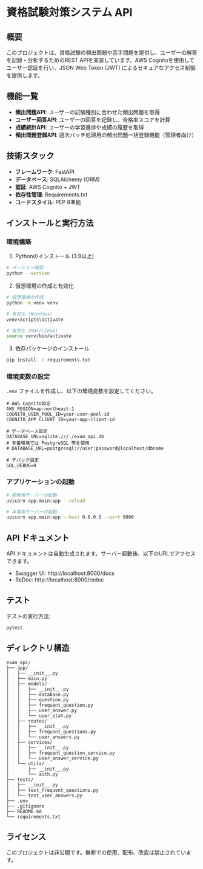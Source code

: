 # 資格試験対策システム API

## 概要

このプロジェクトは、資格試験の頻出問題や苦手問題を提供し、ユーザーの解答を記録・分析するためのREST APIを実装しています。AWS Cognitoを使用してユーザー認証を行い、JSON Web Token (JWT) によるセキュアなアクセス制御を提供します。

## 機能一覧

- **頻出問題API**: ユーザーの試験種別に合わせた頻出問題を取得
- **ユーザー回答API**: ユーザーの回答を記録し、合格率スコアを計算
- **成績統計API**: ユーザーの学習進捗や成績の履歴を取得
- **頻出問題登録API**: 週次バッチ処理用の頻出問題一括登録機能（管理者向け）

## 技術スタック

- **フレームワーク**: FastAPI
- **データベース**: SQLAlchemy (ORM)
- **認証**: AWS Cognito + JWT
- **依存性管理**: Requirements.txt
- **コードスタイル**: PEP 8準拠

## インストールと実行方法

### 環境構築

1. Pythonのインストール (3.9以上)
```bash
# バージョン確認
python --version
```

2. 仮想環境の作成と有効化
```bash
# 仮想環境の作成
python -m venv venv

# 有効化 (Windows)
venv\Scripts\activate

# 有効化 (Mac/Linux)
source venv/bin/activate
```

3. 依存パッケージのインストール
```bash
pip install -r requirements.txt
```

### 環境変数の設定

`.env` ファイルを作成し、以下の環境変数を設定してください。

```
# AWS Cognito設定
AWS_REGION=ap-northeast-1
COGNITO_USER_POOL_ID=your-user-pool-id
COGNITO_APP_CLIENT_ID=your-app-client-id

# データベース設定
DATABASE_URL=sqlite:///./exam_api.db
# 本番環境では PostgreSQL 等を使用
# DATABASE_URL=postgresql://user:password@localhost/dbname

# デバッグ設定
SQL_DEBUG=0
```

### アプリケーションの起動

```bash
# 開発用サーバーの起動
uvicorn app.main:app --reload

# 本番用サーバーの起動
uvicorn app.main:app --host 0.0.0.0 --port 8000
```

## API ドキュメント

API ドキュメントは自動生成されます。サーバー起動後、以下のURLでアクセスできます。

- Swagger UI: http://localhost:8000/docs
- ReDoc: http://localhost:8000/redoc

## テスト

テストの実行方法:

```bash
pytest
```

## ディレクトリ構造

```
exam_api/
├── app/
│   ├── __init__.py
│   ├── main.py
│   ├── models/
│   │   ├── __init__.py
│   │   ├── database.py
│   │   ├── question.py
│   │   ├── frequent_question.py
│   │   ├── user_answer.py
│   │   └── user_stat.py
│   ├── routes/
│   │   ├── __init__.py
│   │   ├── frequent_questions.py
│   │   └── user_answers.py
│   ├── services/
│   │   ├── __init__.py
│   │   ├── frequent_question_service.py
│   │   └── user_answer_service.py
│   └── utils/
│       ├── __init__.py
│       └── auth.py
├── tests/
│   ├── __init__.py
│   ├── test_frequent_questions.py
│   └── test_user_answers.py
├── .env
├── .gitignore
├── README.md
└── requirements.txt
```

## ライセンス

このプロジェクトは非公開です。無断での使用、配布、改変は禁止されています。 